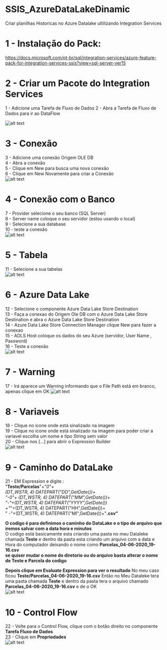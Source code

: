 # SSIS_AzureDataLakeDinamic
Criar planilhas Historicas no Azure Datalake 
ultilizando Integration Services 

# 1 - Instalação do Pack: <br> 
https://docs.microsoft.com/pt-br/sql/integration-services/azure-feature-pack-for-integration-services-ssis?view=sql-server-ver15

# 2 - Criar um Pacote do  Integration Services  
1 - Adicione uma Tarefa de Fluxo de Dados
2 - Abra a Tarefa de Fluxo de Dados para ir ao DataFlow

![alt text](https://github.com/Lmanoel1994/SSIS_AzureDataLakeDinamic/blob/master/Pictures/1.png) 

# 3 -  Conexão 
3 - Adicione uma conexão Origem OLE DB  <br />
4 - Abra a conexão  <br />
5 - Clique em New para busca uma nova conexão  <br />
6 - Clique em New Novamente para criar a Conexão   <br />
![alt text](https://github.com/Lmanoel1994/SSIS_AzureDataLakeDinamic/blob/master/Pictures/2.png) 

# 4 - Conexão com o Banco
7 - Provider  selecione o seu banco (SQL Server)  <br />
8 - Server name coloque o seu servidor (estou usando o local) <br />
9 - Selecione a sua database <br />
10 - teste a conexão  <br />
![alt text](https://github.com/Lmanoel1994/SSIS_AzureDataLakeDinamic/blob/master/Pictures/3.png) 

# 5 - Tabela
11 - Selecione a sua tabelas  <br />
![alt text](https://github.com/Lmanoel1994/SSIS_AzureDataLakeDinamic/blob/master/Pictures/4.png) 

# 6 - Azure Data Lake
12 - Selecione  o componente Azure Data Lake Store Destination  <br />
13 - Faça a conexao do Origem Ole DB com o Azure Data Lake Store Destination e abra o Azure Data Lake Store Destination  <br />
14 - Azure Data Lake Store Connection Manager  clique  New para fazer a conexao  <br />
15 - ADLS Host coloque os dados do seu Azure (servidor, User Name , Password) <br />
16 - Teste a conexão  <br />
![alt text](https://github.com/Lmanoel1994/SSIS_AzureDataLakeDinamic/blob/master/Pictures/5.png) 

# 7 - Warning
17 - Irá aparece um Warning informando que o File Path está em branco, apenas clique em OK
![alt text](https://github.com/Lmanoel1994/SSIS_AzureDataLakeDinamic/blob/master/Pictures/6.png) 

# 8 - Variaveis 
18 - Clique no icone onde está sinalizado na imagem  <br />
19 - Clique no icone onde está sinalizado na imagem para poder criar a variavel escolha um nome e tipo  String sem valor  <br />
20 - Clique nos [...] para abrir  o Expression Builder  <br />
![alt text](https://github.com/Lmanoel1994/SSIS_AzureDataLakeDinamic/blob/master/Pictures/7.png) 

# 9 - Caminho do DataLake 
21 - EM Expression  e digite :  <br />
"**Teste/Parcelas**"+"_0"+ <br /> 
(DT_WSTR, 4)  DATEPART("DD",GetDate())+ <br />
"-0"+ (DT_WSTR, 4)  DATEPART("MM",GetDate())+ <br />
"-"+(DT_WSTR, 4)  DATEPART("YYYY",GetDate()) <br />
+"_"+(DT_WSTR, 4)  DATEPART("HH",GetDate())+ <br />
" -"+(DT_WSTR, 4)  DATEPART("MI",GetDate())+"**.csv"** <br />

**O codigo é para definimos o caminho  do DataLake e o tipo de arquivo que iremos salvar com a data hora e minutos** <br />
 O codigo está basicamente esta criando uma pasta no meu Dataleke chamada **Teste** e dentro da pasta esta criando um arquivo com a data e Hora do computador  deixando o nome como  **Parcelas_04-06-2020_19-16.csv** <br />
**se quiser mudar o nome do diretorio ou do arquivo basta alterar o nome de Teste e Parcela do codigo** <br />

**Depois clique em Evaluate Expression para ver o resultado**
No meu caso ficou **Teste/Parcelas_04-06-2020_19-16.csv**
Então no Meu Dataleke tera uma pasta chamada **Teste** e dentro da pasta tera o arquivo chamado **Parcelas_04-06-2020_19-16.csv**
e de o OK
 <br />
![alt text](https://github.com/Lmanoel1994/SSIS_AzureDataLakeDinamic/blob/master/Pictures/8.png) 

# 10 - Control Flow  
22 - Volte para o Control Flow, clique com o botão direito no componente **Tarefa Fluxo de Dados**
 <br />
23 - Clique em **Propriedades**
<br />
![alt text](https://github.com/Lmanoel1994/SSIS_AzureDataLakeDinamic/blob/master/Pictures/9.png) 

<br />



